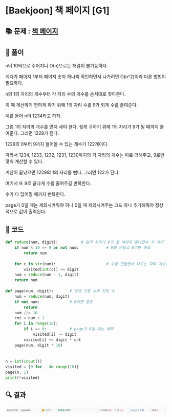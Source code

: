 # [Baekjoon] 책 페이지 [G1]

## 📚 문제 : [책 페이지](https://www.acmicpc.net/problem/1019)

## 📖 풀이

n이 10억으로 주어지니 O(n)으로는 해결이 불가능하다.

게다가 페이지 1부터 페이지 숫자 하나씩 확인하면서 나가려면 O(n^2)이라 다른 방법이 필요하다.

n의 1의 자리의 개수부터 각 자리 수의 개수를 순서대로 찾아준다.

이 때 계산하기 편하게 하기 위해 1의 자리 수를 9가 되게 수를 줄여준다.

예를 들어 n이 1234라고 하자.

그럼 1의 자리의 개수를 먼저 세야 한다. 쉽게 구하기 위해 1의 자리가 9가 될 때까지 줄여준다. 그러면 1229가 된다.

1229의 0부터 9까지 들어올 수 있는 개수가 122개이다.

따라서 1234, 1233, 1232, 1231, 1230까지의 각 자리의 개수는 따로 더해주고, 9로만 맞춰 계산할 수 있다.

계산이 끝났으면 1229의 1의 자리를 뺀다. 그러면 122가 된다.

여기서 또 9로 끝나게 수를 줄여주길 반복한다.

수가 다 없어질 때까지 반복한다.

page가 0일 때는 제외시켜줘야 하니 0일 때 제외시켜주는 코드 하나 추가해줘야 정상적으로 값이 출력된다.

## 📒 코드

```python
def reduce(num, digit):          # 일의 자리가 9가 될 때까지 줄이면서 각 자리 개수를 구해준다.
    if num % 10 == 9 or not num:            # 9를 만들고 0이면 종료
        return num
         
    for c in str(num):                      # 수를 만들면서 나오는 자리 개수를 더해준다.
        visited[int(c)] += digit
    num = reduce(num - 1, digit)
    return num

def page(num, digit):       # 현재 구할 수와 자릿 수
    num = reduce(num, digit)
    if not num:             # 0이면 종료
        return
    num //= 10
    cnt = num + 1
    for i in range(10):
        if i == 0:          # page가 0일 때는 제외
            visited[i] -= digit
        visited[i] += digit * cnt
    page(num, digit * 10)


n = int(input())
visited = [0 for _ in range(10)]
page(n, 1)
print(*visited)
```

## 🔍 결과

![image-20220723152028360](README.assets/image-20220723152028360.png)
